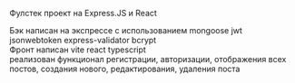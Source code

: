 Фулстек проект на Express.JS и React   

Бэк написан на экспрессе с использованием  mongoose jwt jsonwebtoken express-validator bcrypt     
Фронт написан vite react typescript    
реализован функционал регистрации, авторизации, отображения всех постов, создания нового, редактирования, удаления поста
